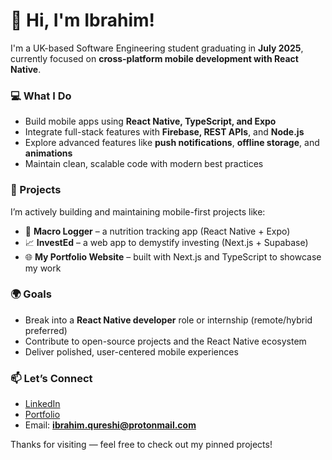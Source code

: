 # 👋 Hi, I'm Ibrahim!

I'm a UK-based Software Engineering student graduating in **July 2025**, currently focused on **cross-platform mobile development with React Native**.

### 💻 What I Do
- Build mobile apps using **React Native, TypeScript, and Expo**
- Integrate full-stack features with **Firebase, REST APIs**, and **Node.js**
- Explore advanced features like **push notifications**, **offline storage**, and **animations**
- Maintain clean, scalable code with modern best practices

### 📱 Projects
I’m actively building and maintaining mobile-first projects like:
- 🧮 **Macro Logger** – a nutrition tracking app (React Native + Expo)
- 📈 **InvestEd** – a web app to demystify investing (Next.js + Supabase)
- 🌐 **My Portfolio Website** – built with Next.js and TypeScript to showcase my work

### 🌍 Goals
- Break into a **React Native developer** role or internship (remote/hybrid preferred)
- Contribute to open-source projects and the React Native ecosystem
- Deliver polished, user-centered mobile experiences

### 📫 Let’s Connect
- [LinkedIn](https://www.linkedin.com/in/ibrahim-qi/)
- [Portfolio](https://ibrahimqi.com)
- Email: **ibrahim.qureshi@protonmail.com**

Thanks for visiting — feel free to check out my pinned projects!
